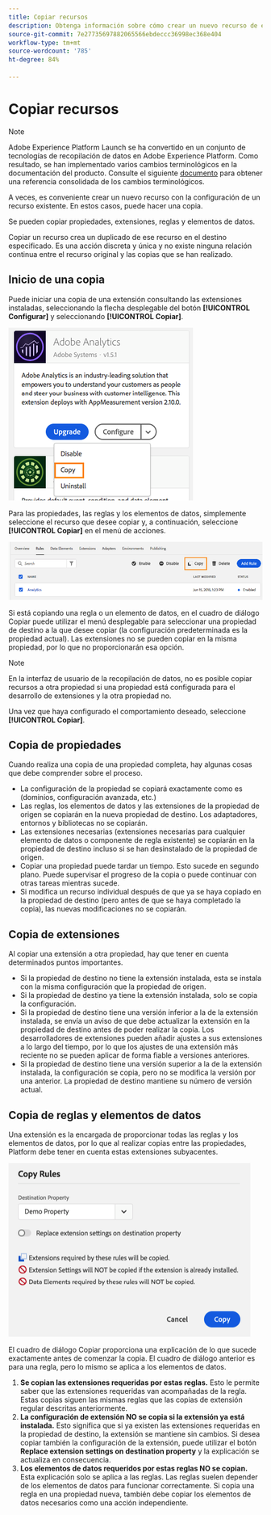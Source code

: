 ```yaml
---
title: Copiar recursos
description: Obtenga información sobre cómo crear un nuevo recurso de etiquetas mediante la configuración de un recurso de etiquetas existente en Adobe Experience Platform.
source-git-commit: 7e27735697882065566ebdeccc36998ec368e404
workflow-type: tm+mt
source-wordcount: '785'
ht-degree: 84%

---
```


# Copiar recursos

>[!NOTE]
>
>Adobe Experience Platform Launch se ha convertido en un conjunto de tecnologías de recopilación de datos en Adobe Experience Platform. Como resultado, se han implementado varios cambios terminológicos en la documentación del producto. Consulte el siguiente [documento](../../term-updates.md) para obtener una referencia consolidada de los cambios terminológicos.

A veces, es conveniente crear un nuevo recurso con la configuración de un recurso existente. En estos casos, puede hacer una copia.

Se pueden copiar propiedades, extensiones, reglas y elementos de datos.

Copiar un recurso crea un duplicado de ese recurso en el destino especificado. Es una acción discreta y única y no existe ninguna relación continua entre el recurso original y las copias que se han realizado.

## Inicio de una copia

Puede iniciar una copia de una extensión consultando las extensiones instaladas, seleccionando la flecha desplegable del botón **[!UICONTROL Configurar]** y seleccionando **[!UICONTROL Copiar]**.

![Copia de la extensión de Analytics](../../images/copy-initiate-extension.png)

Para las propiedades, las reglas y los elementos de datos, simplemente seleccione el recurso que desee copiar y, a continuación, seleccione **[!UICONTROL Copiar]** en el menú de acciones.

![Copia de mi regla de Analytics](../../images/copy-initiate-rule.png)

Si está copiando una regla o un elemento de datos, en el cuadro de diálogo Copiar puede utilizar el menú desplegable para seleccionar una propiedad de destino a la que desee copiar (la configuración predeterminada es la propiedad actual). Las extensiones no se pueden copiar en la misma propiedad, por lo que no proporcionarán esa opción.

>[!NOTE]
>
>En la interfaz de usuario de la recopilación de datos, no es posible copiar recursos a otra propiedad si una propiedad está configurada para el desarrollo de extensiones y la otra propiedad no.

Una vez que haya configurado el comportamiento deseado, seleccione **[!UICONTROL Copiar]**.

## Copia de propiedades

Cuando realiza una copia de una propiedad completa, hay algunas cosas que debe comprender sobre el proceso.

* La configuración de la propiedad se copiará exactamente como es (dominios, configuración avanzada, etc.)
* Las reglas, los elementos de datos y las extensiones de la propiedad de origen se copiarán en la nueva propiedad de destino. Los adaptadores, entornos y bibliotecas no se copiarán.
* Las extensiones necesarias (extensiones necesarias para cualquier elemento de datos o componente de regla existente) se copiarán en la propiedad de destino incluso si se han desinstalado de la propiedad de origen.
* Copiar una propiedad puede tardar un tiempo. Esto sucede en segundo plano. Puede supervisar el progreso de la copia o puede continuar con otras tareas mientras sucede.
* Si modifica un recurso individual después de que ya se haya copiado en la propiedad de destino (pero antes de que se haya completado la copia), las nuevas modificaciones no se copiarán.

## Copia de extensiones

Al copiar una extensión a otra propiedad, hay que tener en cuenta determinados puntos importantes.

* Si la propiedad de destino no tiene la extensión instalada, esta se instala con la misma configuración que la propiedad de origen.
* Si la propiedad de destino ya tiene la extensión instalada, solo se copia la configuración.
* Si la propiedad de destino tiene una versión inferior a la de la extensión instalada, se envía un aviso de que debe actualizar la extensión en la propiedad de destino antes de poder realizar la copia. Los desarrolladores de extensiones pueden añadir ajustes a sus extensiones a lo largo del tiempo, por lo que los ajustes de una extensión más reciente no se pueden aplicar de forma fiable a versiones anteriores.
* Si la propiedad de destino tiene una versión superior a la de la extensión instalada, la configuración se copia, pero no se modifica la versión por una anterior. La propiedad de destino mantiene su número de versión actual.

## Copia de reglas y elementos de datos

Una extensión es la encargada de proporcionar todas las reglas y los elementos de datos, por lo que al realizar copias entre las propiedades, Platform debe tener en cuenta estas extensiones subyacentes.

![Copia de una regla a mi propiedad de muestra](../../images/copy-rules-dialog1.png)

El cuadro de diálogo Copiar proporciona una explicación de lo que sucede exactamente antes de comenzar la copia. El cuadro de diálogo anterior es para una regla, pero lo mismo se aplica a los elementos de datos.

1. **Se copian las extensiones requeridas por estas reglas.** Esto le permite saber que las extensiones requeridas van acompañadas de la regla. Estas copias siguen las mismas reglas que las copias de extensión regular descritas anteriormente.
1. **La configuración de extensión NO se copia si la extensión ya está instalada.** Esto significa que si ya existen las extensiones requeridas en la propiedad de destino, la extensión se mantiene sin cambios. Si desea copiar también la configuración de la extensión, puede utilizar el botón **Replace extension settings on destination property** y la explicación se actualiza en consecuencia.
1. **Los elementos de datos requeridos por estas reglas NO se copian.** Esta explicación solo se aplica a las reglas. Las reglas suelen depender de los elementos de datos para funcionar correctamente. Si copia una regla en una propiedad nueva, también debe copiar los elementos de datos necesarios como una acción independiente.
